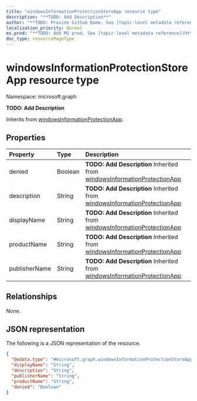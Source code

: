```yaml
---
title: "windowsInformationProtectionStoreApp resource type"
description: "**TODO: Add Description**"
author: "**TODO: Provide Github Name. See [topic-level metadata reference](https://msgo.azurewebsites.net/add/document/guidelines/metadata.html#topic-level-metadata)**"
localization_priority: Normal
ms.prod: "**TODO: Add MS prod. See [topic-level metadata reference](https://msgo.azurewebsites.net/add/document/guidelines/metadata.html#topic-level-metadata)**"
doc_type: resourcePageType
---
```


# windowsInformationProtectionStoreApp resource type


Namespace: microsoft.graph

**TODO: Add Description**


Inherits from [windowsInformationProtectionApp](../resources/windowsinformationprotectionapp.md).

## Properties
|Property|Type|Description|
|:---|:---|:---|
|denied|Boolean|**TODO: Add Description** Inherited from [windowsInformationProtectionApp](../resources/intune-windowsinformationprotectionapp.md)|
|description|String|**TODO: Add Description** Inherited from [windowsInformationProtectionApp](../resources/intune-windowsinformationprotectionapp.md)|
|displayName|String|**TODO: Add Description** Inherited from [windowsInformationProtectionApp](../resources/intune-windowsinformationprotectionapp.md)|
|productName|String|**TODO: Add Description** Inherited from [windowsInformationProtectionApp](../resources/intune-windowsinformationprotectionapp.md)|
|publisherName|String|**TODO: Add Description** Inherited from [windowsInformationProtectionApp](../resources/intune-windowsinformationprotectionapp.md)|

## Relationships
None.

## JSON representation
The following is a JSON representation of the resource.
<!-- {
  "blockType": "resource",
  "@odata.type": "microsoft.graph.windowsInformationProtectionStoreApp"
}
-->
``` json
{
  "@odata.type": "#microsoft.graph.windowsInformationProtectionStoreApp",
  "displayName": "String",
  "description": "String",
  "publisherName": "String",
  "productName": "String",
  "denied": "Boolean"
}
```

